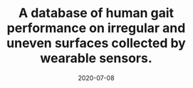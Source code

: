 ---
title: "A database of human gait performance on irregular and uneven surfaces collected by wearable sensors."
collection: publications
permalink: /publication/2020-07-08-uneven-surfaces-database
excerpt: ''
date: 2020-07-08
venue: 'Scientific data'
paperurl: 'https://doi.org/10.1038/s41597-020-0563-y'
citation: 'Luo, Y., Coppola, S. M., Dixon, P. C., Li, S., Dennerlein, J. T., & Hu, B. (2020). A database of human gait performance on irregular and uneven surfaces collected by wearable sensors. <i> Scientific data, 7 </i> (1), 1-9.'
---